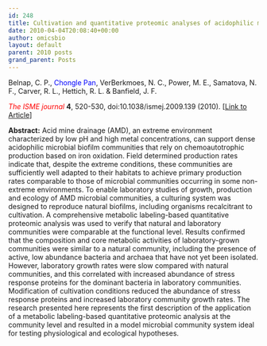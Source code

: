 ```yaml
---
id: 248
title: Cultivation and quantitative proteomic analyses of acidophilic microbial communities.
date: 2010-04-04T20:08:40+00:00
author: omicsbio
layout: default
parent: 2010 posts
grand_parent: Posts
---
```

Belnap, C. P., <span style="color: #0000ff;">Chongle Pan</span>, VerBerkmoes, N. C., Power, M. E., Samatova, N. F., Carver, R. L., Hettich, R. L. & Banfield, J. F.

<span style="color: #ff0000;"><em>The ISME journal</em></span> **4**, 520-530, doi:10.1038/ismej.2009.139 (2010). [[Link to Article](http://www.nature.com/ismej/journal/v4/n4/full/ismej2009139a.html)]

<!--more-->

**Abstract:** Acid mine drainage (AMD), an extreme environment characterized by low pH and high metal concentrations, can support dense acidophilic microbial biofilm communities that rely on chemoautotrophic production based on iron oxidation. Field determined production rates indicate that, despite the extreme conditions, these communities are sufficiently well adapted to their habitats to achieve primary production rates comparable to those of microbial communities occurring in some non-extreme environments. To enable laboratory studies of growth, production and ecology of AMD microbial communities, a culturing system was designed to reproduce natural biofilms, including organisms recalcitrant to cultivation. A comprehensive metabolic labeling-based quantitative proteomic analysis was used to verify that natural and laboratory communities were comparable at the functional level. Results confirmed that the composition and core metabolic activities of laboratory-grown communities were similar to a natural community, including the presence of active, low abundance bacteria and archaea that have not yet been isolated. However, laboratory growth rates were slow compared with natural communities, and this correlated with increased abundance of stress response proteins for the dominant bacteria in laboratory communities. Modification of cultivation conditions reduced the abundance of stress response proteins and increased laboratory community growth rates. The research presented here represents the first description of the application of a metabolic labeling-based quantitative proteomic analysis at the community level and resulted in a model microbial community system ideal for testing physiological and ecological hypotheses.